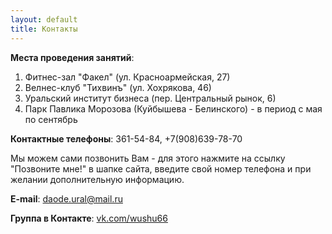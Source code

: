 ```yaml
---
layout: default
title: Контакты
---
```

<!--
__Телефоны для записи__: 361-54-84, +7(908)639-78-70
-->

__Места проведения занятий__:

1. Фитнес-зал "Факел" (ул. Красноармейская, 27)
2. Велнес-клуб "Тихвинъ" (ул. Хохрякова, 46)
3. Уральский институт бизнеса (пер. Центральный рынок, 6)
4. Парк Павлика Морозова (Куйбышева - Белинского) - в период с мая по сентябрь



__Контактные телефоны__: 361-54-84, +7(908)639-78-70

Мы можем сами позвонить Вам - для этого нажмите на ссылку "Позвоните мне!" в шапке сайта,
введите свой номер телефона и при желании дополнительную информацию.

__E-mail__: daode.ural@mail.ru

__Группа в Контакте__: [vk.com/wushu66](http://vk.com/wushu66)

<center>
<script type="text/javascript" charset="utf-8" src="//api-maps.yandex.ru/services/constructor/1.0/js/?sid=lqqWBLZfQjamsnCz3z2iFo_GFOP-gljK&width=600&height=450"></script>
</center>

<!--
{% if site.data.tokens.yandex-maps %}## Места тренировок
<center>
<script type="text/javascript" charset="utf-8"
src="//api-maps.yandex.ru/services/constructor/1.0/js/?sid={{site.data.tokens.yandex-maps}}&width=100%25&height=450"></script>
</center>
{% endif %}
-->
